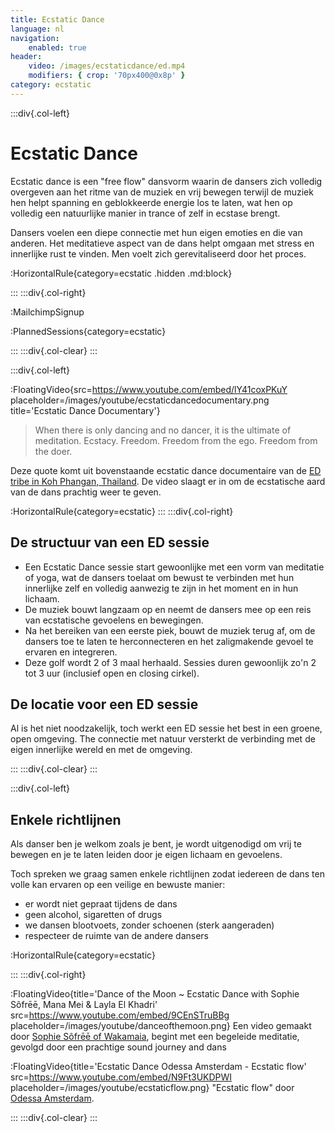 ```yaml
---
title: Ecstatic Dance
language: nl
navigation:
    enabled: true
header:
    video: /images/ecstaticdance/ed.mp4
    modifiers: { crop: '70px400@0x8p' }
category: ecstatic
---
```


:::div{.col-left}

# Ecstatic Dance

Ecstatic dance is een "free flow" dansvorm waarin de dansers zich volledig overgeven aan het ritme van de muziek en vrij bewegen terwijl de muziek hen helpt spanning en geblokkeerde energie los te laten, wat hen op volledig een natuurlijke manier in trance of zelf in ecstase brengt.

Dansers voelen een diepe connectie met hun eigen emoties en die van anderen. Het meditatieve aspect van de dans helpt omgaan met stress en innerlijke rust te vinden. Men voelt zich gerevitaliseerd door het proces.

:HorizontalRule{category=ecstatic .hidden .md:block}
 
:::
:::div{.col-right}

:MailchimpSignup

:PlannedSessions{category=ecstatic}

:::
:::div{.col-clear}
:::

:::div{.col-left}

:FloatingVideo{src=https://www.youtube.com/embed/lY41coxPKuY placeholder=/images/youtube/ecstaticdancedocumentary.png title='Ecstatic Dance Documentary'}

> When there is only dancing and no dancer, it is the ultimate of meditation. 
Ecstacy. 
Freedom.
Freedom from the ego.
Freedom from the doer.

Deze quote komt uit bovenstaande ecstatic dance documentaire van de [ED tribe in Koh Phangan, Thailand](https://www.facebook.com/EcstaticDanceThailand/). 
De video slaagt er in om de ecstatische aard van de dans prachtig weer te geven.

:HorizontalRule{category=ecstatic}
:::
:::div{.col-right}

## De structuur van een ED sessie

* Een Ecstatic Dance sessie start gewoonlijke met een vorm van meditatie of yoga, wat de dansers toelaat om bewust te verbinden met hun innerlijke zelf en volledig aanwezig te zijn in het moment en in hun lichaam.
* De muziek bouwt langzaam op en neemt de dansers mee op een reis van ecstatische gevoelens en bewegingen.  
* Na het bereiken van een eerste piek, bouwt de muziek terug af, om de dansers toe te laten te herconnecteren en het zaligmakende gevoel te ervaren en integreren.
* Deze golf wordt 2 of 3 maal herhaald. Sessies duren gewoonlijk zo'n 2 tot 3 uur (inclusief open en closing cirkel).

## De locatie voor een ED sessie

Al is het niet noodzakelijk, toch werkt een ED sessie het best in een groene, open omgeving. The connectie met natuur versterkt de verbinding met de eigen innerlijke wereld en met de omgeving.

:::
:::div{.col-clear}
:::

:::div{.col-left}

## Enkele richtlijnen

Als danser ben je welkom zoals je bent, je wordt uitgenodigd om vrij te bewegen en je te laten leiden door je eigen lichaam en gevoelens.

Toch spreken we graag samen enkele richtlijnen zodat iedereen de dans ten volle kan ervaren op een veilige en bewuste manier:

* er wordt niet gepraat tijdens de dans
* geen alcohol, sigaretten of drugs
* we dansen blootvoets, zonder schoenen (sterk aangeraden)
* respecteer de ruimte van de andere dansers

:HorizontalRule{category=ecstatic}

:::
:::div{.col-right}

:FloatingVideo{title='Dance of the Moon ~ Ecstatic Dance with Sophie Sôfrēē, Mana Mei & Layla El Khadri' src=https://www.youtube.com/embed/9CEnSTruBBg placeholder=/images/youtube/danceofthemoon.png}
Een video gemaakt door [Sophie Sôfrēē of Wakamaia](https://www.wakamaia.love/), begint met een begeleide meditatie, gevolgd door een prachtige sound journey and dans

:FloatingVideo{title='Ecstatic Dance Odessa Amsterdam - Ecstatic flow' src=https://www.youtube.com/embed/N9Ft3UKDPWI placeholder=/images/youtube/ecstaticflow.png}
"Ecstatic flow" door [Odessa Amsterdam](https://www.odessa.amsterdam).

:::
:::div{.col-clear}
:::

